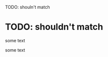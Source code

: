 TODO: shouln't match

# TODO: shouldn't match

<!-- Todo: shouldn't match not the right keywork -->

<!-- TODO: should be found line 7 col 6 -->

some text

<!--         TODO: should be found line 7 col 14 -->

some text

<!--

TODO: should be found line 17
TODO: should be found line 18

-->
